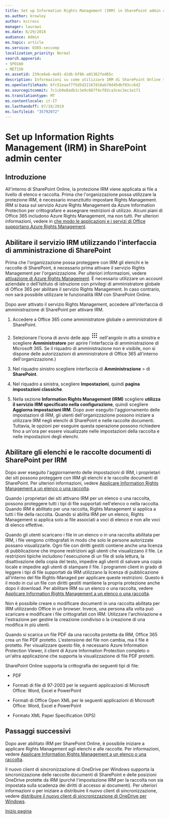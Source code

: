 ```yaml
---
title: Set up Information Rights Management (IRM) in SharePoint admin center
ms.author: krowley
author: kccross
manager: laurawi
ms.date: 6/29/2018
audience: Admin
ms.topic: article
ms.service: O365-seccomp
localization_priority: Normal
search.appverid:
- SPO160
- MET150
ms.assetid: 239ce6eb-4e81-42db-bf86-a01362fed65c
description: Informazioni su come utilizzare IRM di SharePoint Online tramite Microsoft Azure Active Directory Rights Management Services (RMS) per proteggere gli elenchi e le raccolte documenti di SharePoint.
ms.openlocfilehash: 6fc51eaaf7f5d5d22167d10ab70d45dbf03cc6d2
ms.sourcegitcommit: 7c1cb9e8adb1c3e9c667f4cf02ca3cec3ec1e171
ms.translationtype: MT
ms.contentlocale: it-IT
ms.lasthandoff: 07/18/2019
ms.locfileid: "35792072"
---
```

# <a name="set-up-information-rights-management-irm-in-sharepoint-admin-center"></a>Set up Information Rights Management (IRM) in SharePoint admin center

## <a name="introduction"></a>Introduzione

All'interno di SharePoint Online, la protezione IRM viene applicata ai file a livello di elenco e raccolta. Prima che l'organizzazione possa utilizzare la protezione IRM, è necessario innanzitutto impostare Rights Management. IRM si basa sul servizio Azure Rights Management da Azure Information Protection per crittografare e assegnare restrizioni di utilizzo. Alcuni piani di Office 365 includono Azure Rights Management, ma non tutti. Per ulteriori informazioni, vedere in [che modo le applicazioni e i servizi di Office supportano Azure Rights Management](https://docs.microsoft.com/azure/information-protection/understand-explore/office-apps-services-support).
  
## <a name="turn-on-irm-service-using-sharepoint-admin-center"></a>Abilitare il servizio IRM utilizzando l'interfaccia di amministrazione di SharePoint

Prima che l'organizzazione possa proteggere con IRM gli elenchi e le raccolte di SharePoint, è necessario prima attivare il servizio Rights Management per l'organizzazione. Per ulteriori informazioni, vedere [attivazione di Azure Rights Management](https://docs.microsoft.com/information-protection/deploy-use/activate-service). È necessario utilizzare un account aziendale o dell'Istituto di istruzione con privilegi di amministratore globale di Office 365 per abilitare il servizio Rights Management. In caso contrario, non sarà possibile utilizzare le funzionalità IRM con SharePoint Online.
  
Dopo aver attivato il servizio Rights Management, accedere all'interfaccia di amministrazione di SharePoint per attivare IRM.
  
1. Accedere a Office 365 come amministratore globale o amministratore di SharePoint.
    
2. Selezionare l'icona di avvio delle app ![Icona di avvio delle app di Office 365](media/e5aee650-c566-4100-aaad-4cc2355d909f.png) nell'angolo in alto a sinistra e scegliere **Amministratore** per aprire l'interfaccia di amministrazione di Microsoft 365. Se il riquadro di amministrazione non è visibile, non si dispone delle autorizzazioni di amministratore di Office 365 all'interno dell'organizzazione.) 
    
3. Nel riquadro sinistro scegliere interfaccia di **Amministrazione** \> di **SharePoint**.
    
4. Nel riquadro a sinistra, scegliere **Impostazioni**, quindi **pagina impostazioni classiche**.
    
5. Nella sezione **Information Rights Management (IRM)** scegliere **utilizza il servizio IRM specificato nella configurazione**, quindi scegliere **Aggiorna impostazioni IRM**. Dopo aver eseguito l'aggiornamento delle impostazioni di IRM, gli utenti dell'organizzazione possono iniziare a utilizzare IRM negli elenchi di SharePoint e nelle raccolte documenti. Tuttavia, le opzioni per eseguire questa operazione possono richiedere fino a un'ora per essere visualizzate nelle impostazioni della raccolta e nelle impostazioni degli elenchi.
    
## <a name="irm-enable-sharepoint-document-libraries-and-lists"></a>Abilitare gli elenchi e le raccolte documenti di SharePoint per IRM
<a name="__toc220831191"> </a>

Dopo aver eseguito l'aggiornamento delle impostazioni di IRM, i proprietari dei siti possono proteggere con IRM gli elenchi e le raccolte documenti di SharePoint. Per ulteriori informazioni, vedere [Applicare Information Rights Management a un elenco o una raccolta](apply-irm-to-a-list-or-library.md).
  
Quando i proprietari dei siti attivano IRM per un elenco o una raccolta, possono proteggere tutti i tipi di file supportati nell'elenco o nella raccolta. Quando IRM è abilitato per una raccolta, Rights Management si applica a tutti i file della raccolta. Quando si abilita IRM per un elenco, Rights Management si applica solo ai file associati a voci di elenco e non alle voci di elenco effettive.
  
Quando gli utenti scaricano i file in un elenco o in una raccolta abilitata per IRM, i file vengono crittografati in modo che solo le persone autorizzate possano visualizzarle. Ogni file con diritti gestiti contiene anche una licenza di pubblicazione che impone restrizioni agli utenti che visualizzano il file. Le restrizioni tipiche includono l'esecuzione di un file di sola lettura, la disattivazione della copia del testo, impedire agli utenti di salvare una copia locale e impedire agli utenti di stampare il file. I programmi client in grado di leggere i tipi di file supportati da IRM utilizzano la licenza di pubblicazione all'interno del file Rights-Managed per applicare queste restrizioni. Questo è il modo in cui un file con diritti gestiti mantiene la propria protezione anche dopo il download. Per abilitare IRM su un elenco o una raccolta, vedere [Applicare Information Rights Management a un elenco o una raccolta](apply-irm-to-a-list-or-library.md).
  
Non è possibile creare o modificare documenti in una raccolta abilitata per IRM utilizzando Office in un browser. Invece, una persona alla volta può scaricare e modificare i file crittografati con IRM. Utilizzare l'archiviazione e l'estrazione per gestire la creazione *condivisa* o la creazione di una modifica in più utenti. 
  
Quando si scarica un file PDF da una raccolta protetta da IRM, Office 365 crea un file PDF protetto. L'estensione del file non cambia, ma il file è protetto. Per visualizzare questo file, è necessario Azure Information Protection Viewer, il client di Azure Information Protection completo o un'altra applicazione che supporta la visualizzazione di file PDF protetti. 
  
SharePoint Online supporta la crittografia dei seguenti tipi di file:
  
- PDF
    
- Formati di file di 97-2003 per le seguenti applicazioni di Microsoft Office: Word, Excel e PowerPoint
    
- Formati di Office Open XML per le seguenti applicazioni di Microsoft Office: Word, Excel e PowerPoint
    
- Formato XML Paper Specification (XPS)
    
## <a name="next-steps"></a>Passaggi successivi
<a name="__toc220831191"> </a>

Dopo aver abilitato IRM per SharePoint Online, è possibile iniziare a applicare Rights Management agli elenchi e alle raccolte. Per informazioni, vedere [Applicare Information Rights Management a un elenco o una raccolta](apply-irm-to-a-list-or-library.md).
  
Il nuovo client di sincronizzazione di OneDrive per Windows supporta la sincronizzazione delle raccolte documenti di SharePoint e delle posizioni OneDrive protette da IRM (purché l'impostazione IRM per la raccolta non sia impostata sulla scadenza dei diritti di accesso ai documenti). Per ulteriori informazioni o per iniziare a distribuire il nuovo client di sincronizzazione, vedere [distribuire il nuovo client di sincronizzazione di OneDrive per Windows](https://support.office.com/article/3f3a511c-30c6-404a-98bf-76f95c519668).
  
[Inizio pagina](#introduction)  

